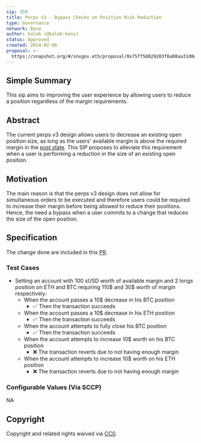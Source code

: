 ```yaml
---
sip: 359
title: Perps v3 - Bypass Checks on Position Risk Reduction 
type: Governance
network: Base
author: kaleb (@kaleb-keny)
status: Approved
created: 2024-02-06
proposal: >-
  https://snapshot.org/#/snxgov.eth/proposal/0x75ff50029203f6a08aa31d0e7c64ae4af8367cf088f131c2c35de939afbab312
---
```


<!--You can leave these HTML comments in your merged SCCP and delete the visible duplicate text guides, they will not appear and may be helpful to refer to if you edit it again. This is the suggested template for new SCCPs. Note that an SCCP number will be assigned by an editor. When opening a pull request to submit your SCCP, please use an abbreviated title in the filename, `sccp-draft_title_abbrev.md`. The title should be 44 characters or less.-->

## Simple Summary

<!--"If you can't explain it simply, you don't understand it well enough." Provide a simplified and layman-accessible explanation of the SCCP.-->

This sip aims to improving the user experience by allowing users to reduce a position regardless of the margin requirements.

## Abstract

<!--A short (~200 word) description of the variable change proposed.-->

The current perps v3 design allows users to decrease an existing open position size, as long as the users' available margin is above the required margin in the [post state](https://github.com/Synthetixio/synthetix-v3/blob/main/markets/perps-market/contracts/storage/AsyncOrder.sol#L350). This SIP proposes to alleviate this requirement when a user is performing a reduction in the size of an existing open position.


## Motivation

<!--The motivation is critical for SCCPs that want to update variables within Synthetix. It should clearly explain why the existing variable is not incentive aligned. SCCP submissions without sufficient motivation may be rejected outright.-->

The main reason is that the perps v3 design does not allow for simultaneous orders to be executed and therefore users could be required to increase their margin before being allowed to reduce their positions. Hence, the need a bypass when a user commits to a change that reduces the size of the open position.

## Specification

<!--The therefore specification should describe the syntax and semantics of new feature, there are five sections
1. Overview
2. Rationale
3. Technical Specification
4. Test Cases
5. Configurable Values
-->

The change done are included in this [PR](https://github.com/Synthetixio/synthetix-v3/pull/1995).


### Test Cases

<!--Test cases for an implementation are mandatory for SIPs but can be included with the implementation..-->

- Setting an account with 100 sUSD worth of available margin and 2 longs position on ETH and BTC requiring 110$ and 30$ worth of margin respectively:
    - When the account passes a 10$ decrease in his BTC position
        - ✅ Then the transaction succeeds
    - When the account passes a 10$ decrease in his ETH position
        - ✅ Then the transaction succeeds
    - When the account attempts to fully close his BTC position
        - ✅ Then the transaction succeeds
    - When the account attempts to increase 10$ worth on his BTC position
        - ❌ The transaction reverts due to not having enough margin
    - When the account attempts to increase 10$ worth on his ETH position
        - ❌ The transaction reverts due to not having enough margin


### Configurable Values (Via SCCP)

<!--Please list all values configurable via SCCP under this implementation.-->
NA

## Copyright

Copyright and related rights waived via [CC0](https://creativecommons.org/publicdomain/zero/1.0/).